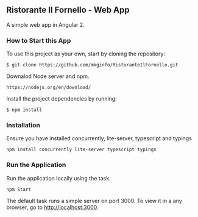 ## Ristorante Il Fornello - Web App

A simple web app in Angular 2.

### How to Start this App

To use this project as your own, start by cloning the repository:

```
$ git clone https://github.com/mkginfo/RistoranteIlFornello.git
```

Downalod Node server and npm.

```
https://nodejs.org/en/download/
```

Install the project dependencies by running:

```
$ npm install
```

### Installation

Ensure you have installed concurrently, lite-server, typescript and typings

```
npm install concurrently lite-server typescript typings
```

### Run the Application

Run the application locally using the task:

```
npm Start
```

The default task runs a simple server on port 3000. To view it in a any browser, go to [http://localhost:3000](http://localhost:3000).

